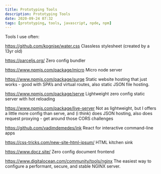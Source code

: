 ```yaml
---
title: Prototyping Tools
description: Prototyping Tools
date: 2020-09-24 07:32
tags: [prototyping, tools, javascript, npde, npm]
---
```


Tools I use often:

https://github.com/kognise/water.css
Classless stylesheet (created by a 13yr old)

https://parceljs.org/
Zero config bundler

https://www.npmjs.com/package/micro
Micro node server

https://www.npmjs.com/package/surge
Static website hosting that just works - good with SPA’s and virtual routes, also static JSON file hosting.

https://www.npmjs.com/package/serve
Lightweight zero config static server with hot reloading

https://www.npmjs.com/package/live-server
Not as lightweight, but I offers a little more config than serve, and (i think) does JSON hosting, also does request proxying - get around those CORS challenges

https://github.com/vadimdemedes/ink
React for interactive command-line apps

https://css-tricks.com/new-site-html-ipsum/
HTML kitchen sink

https://www.docz.site/
Zero config document frontend

https://www.digitalocean.com/community/tools/nginx
The easiest way to configure a performant, secure, and stable NGINX server.

